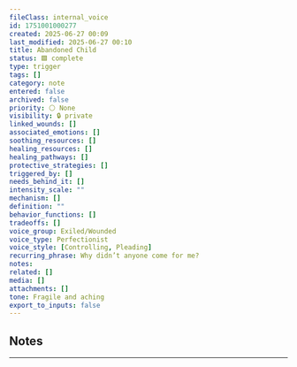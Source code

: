 ```yaml
---
fileClass: internal_voice
id: 1751001000277
created: 2025-06-27 00:09
last_modified: 2025-06-27 00:10
title: Abandoned Child
status: 🟩 complete
type: trigger
tags: []
category: note
entered: false
archived: false
priority: ⚪ None
visibility: 🔒 private
linked_wounds: []
associated_emotions: []
soothing_resources: []
healing_resources: []
healing_pathways: []
protective_strategies: []
triggered_by: []
needs_behind_it: []
intensity_scale: ""
mechanism: []
definition: ""
behavior_functions: []
tradeoffs: []
voice_group: Exiled/Wounded
voice_type: Perfectionist
voice_style: [Controlling, Pleading]
recurring_phrase: Why didn’t anyone come for me?
notes: 
related: []
media: []
attachments: []
tone: Fragile and aching
export_to_inputs: false
---
```


## Notes
---

